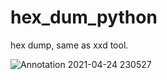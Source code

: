 # hex_dum_python
hex dump, same as  xxd tool.


![Annotation 2021-04-24 230527](https://user-images.githubusercontent.com/54411552/115968379-5615bb00-a555-11eb-896e-77ebca145e21.jpg)
